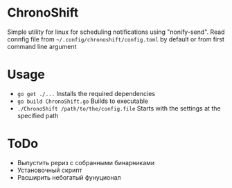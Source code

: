# ChronoShift
 Simple utility for linux for scheduling notifications using "nonify-send".
 Read connfig file from `~/.config/chronoshift/config.toml` by default or from first command line argument

# Usage
- `go get ./...`                                  Installs the required dependencies
- `go build ChronoShift.go`                       Builds to executable
- `./ChronoShift /path/to/the/config.file`        Starts with the settings at the specified path

# ToDo
- Выпустить рериз с собранными бинарниками
- Установочный скрипт
- Расширить небогатый фунуционал
